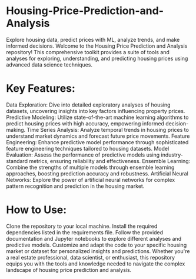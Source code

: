 # Housing-Price-Prediction-and-Analysis
Explore housing data, predict prices with ML, analyze trends, and make informed decisions.
Welcome to the Housing Price Prediction and Analysis repository! This comprehensive toolkit provides a suite of tools and analyses for exploring, understanding, and predicting housing prices using advanced data science techniques.

# Key Features:
Data Exploration: Dive into detailed exploratory analyses of housing datasets, uncovering insights into key factors influencing property prices.
Predictive Modeling: Utilize state-of-the-art machine learning algorithms to predict housing prices with high accuracy, empowering informed decision-making.
Time Series Analysis: Analyze temporal trends in housing prices to understand market dynamics and forecast future price movements.
Feature Engineering: Enhance predictive model performance through sophisticated feature engineering techniques tailored to housing datasets.
Model Evaluation: Assess the performance of predictive models using industry-standard metrics, ensuring reliability and effectiveness.
Ensemble Learning: Combine the strengths of multiple models through ensemble learning approaches, boosting prediction accuracy and robustness.
Artificial Neural Networks: Explore the power of artificial neural networks for complex pattern recognition and prediction in the housing market.
# How to Use:
Clone the repository to your local machine.
Install the required dependencies listed in the requirements file.
Follow the provided documentation and Jupyter notebooks to explore different analyses and predictive models.
Customize and adapt the code to your specific housing market or dataset for personalized insights and predictions.
Whether you're a real estate professional, data scientist, or enthusiast, this repository equips you with the tools and knowledge needed to navigate the complex landscape of housing price prediction and analysis.

